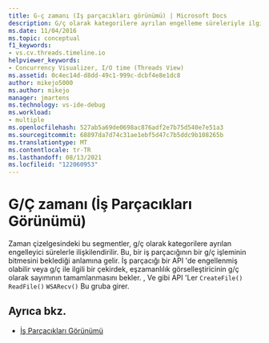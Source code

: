 ```yaml
---
title: G-ç zamanı (Iş parçacıkları görünümü) | Microsoft Docs
description: G/ç olarak kategorilere ayrılan engelleme süreleriyle ilgili olarak g/ç zaman segmentlerinin nasıl ilişkilendirildiğini öğrenin. Bu, bir iş parçacığının g/ç işleminin bitmesini beklediği anlamına gelir.
ms.date: 11/04/2016
ms.topic: conceptual
f1_keywords:
- vs.cv.threads.timeline.io
helpviewer_keywords:
- Concurrency Visualizer, I/O time (Threads View)
ms.assetid: 0c4ec14d-d8dd-49c1-999c-dcbf4e8e1dc8
author: mikejo5000
ms.author: mikejo
manager: jmartens
ms.technology: vs-ide-debug
ms.workload:
- multiple
ms.openlocfilehash: 527ab5a69de0698ac876adf2e7b75d540e7e51a3
ms.sourcegitcommit: 68897da7d74c31ae1ebf5d47c7b5ddc9b108265b
ms.translationtype: MT
ms.contentlocale: tr-TR
ms.lasthandoff: 08/13/2021
ms.locfileid: "122060953"
---
```

# <a name="io-time-threads-view"></a>G/Ç zamanı (İş Parçacıkları Görünümü)
Zaman çizelgesindeki bu segmentler, g/ç olarak kategorilere ayrılan engelleyici sürelerle ilişkilendirilir. Bu, bir iş parçacığının bir g/ç işleminin bitmesini beklediği anlamına gelir. İş parçacığı bir API 'de engellenmiş olabilir veya g/ç ile ilgili bir çekirdek, eşzamanlılık görselleştiricinin g/ç olarak sayımının tamamlanmasını bekler. , Ve gibi API 'Ler `CreateFile()` `ReadFile()` `WSARecv()` Bu gruba girer.

## <a name="see-also"></a>Ayrıca bkz.
- [İş Parçacıkları Görünümü](../profiling/threads-view-parallel-performance.md)